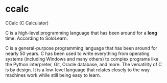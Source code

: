 # ccalc
CCalc (C Calculator)


C is a high-level programming language that has been around for a **long** time. According to SoloLearn:

  C is a general-purpose programming language that has been around for nearly 50 years.
  C has been used to write everything from operating systems (including Windows and many others) to complex programs like the       Python interpreter, Git, Oracle database, and more.
  The versatility of C is by design. It is a low-level language that relates closely to the way machines work while still being   easy to learn. 
